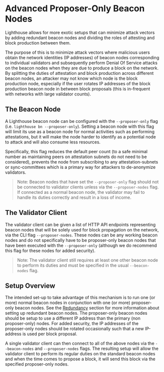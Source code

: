 # Advanced Proposer-Only Beacon Nodes

Lighthouse allows for more exotic setups that can minimize attack vectors by
adding redundant beacon nodes and dividing the roles of attesting and block
production between them. 

The purpose of this is to minimize attack vectors
where malicious users obtain the network identities (IP addresses) of beacon
nodes corresponding to individual validators and subsequently perform Denial Of Service
attacks on the beacon nodes when they are due to produce a block on the
network. By splitting the duties of attestation and block production across
different beacon nodes, an attacker may not know which node is the block
production node, especially if the user rotates IP addresses of the block
production beacon node in between block proposals (this is in-frequent with
networks with large validator counts).

## The Beacon Node

A Lighthouse beacon node can be configured with the `--proposer-only` flag
(i.e. `lighthouse bn --proposer-only`).
Setting a beacon node with this flag will limit its use as a beacon node for
normal activities such as performing attestations, but it will make the node
harder to identify as a potential node to attack and will also consume less
resources.

Specifically, this flag reduces the default peer count (to a safe minimal
number as maintaining peers on attestation subnets do not need to be considered), 
prevents the node from subscribing to any attestation-subnets or
sync-committees which is a primary way for attackers to de-anonymize
validators.

> Note: Beacon nodes that have set the `--proposer-only` flag should not be connected
> to validator clients unless via the `--proposer-nodes` flag. If connected as a
> normal beacon node, the validator may fail to handle its duties correctly and
> result in a loss of income.


## The Validator Client

The validator client can be given a list of HTTP API endpoints representing
beacon nodes that will be solely used for block propagation on the network, via
the CLI flag `--proposer-nodes`. These nodes can be any working beacon nodes
and do not specifically have to be proposer-only beacon nodes that have been
executed with the  `--proposer-only` (although we do recommend this flag for
these nodes for added security).

> Note: The validator client still requires at least one other beacon node to
> perform its duties and must be specified in the usual `--beacon-nodes` flag.


## Setup Overview

The intended set-up to take advantage of this mechanism is to run one (or more)
normal beacon nodes in conjunction with one (or more) proposer-only beacon
nodes. See the [Redundancy](./redundancy.md) section for more information about
setting up redundant beacon nodes. The proposer-only beacon nodes should be
setup to use a different IP address than the primary (non proposer-only) nodes.
For added security, the IP addresses of the proposer-only nodes should be
rotated occasionally such that a new IP-address is used per block proposal.

A single validator client can then connect to all of the above nodes via the
`--beacon-nodes` and `--proposer-nodes` flags. The resulting setup will allow
the validator client to perform its regular duties on the standard beacon nodes
and when the time comes to propose a block, it will send this block via the
specified proposer-only nodes.
